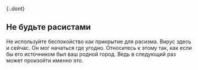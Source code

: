 {:.dont} 
## Не будьте расистами
Не используйте беспокойство как прикрытие для расизма. Вирус здесь и сейчас. Он мог начаться где угодно. Относитесь к этому так, как если бы его источником был ваш родной город. Ведь в следующий раз может произойти именно это.
